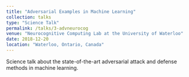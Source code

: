 ```yaml
---
title: "Adversarial Examples in Machine Learning"
collection: talks
type: "Science Talk"
permalink: /talks/3-advneurocog
venue: "Neurocognitive Computing Lab at the University of Waterloo"
date: 2018-12-20
location: "Waterloo, Ontario, Canada"
---
```


Science talk about the state-of-the-art adversarial attack and defense methods in machine learning.

<!-- [More information here](http://exampleurl.com) -->
